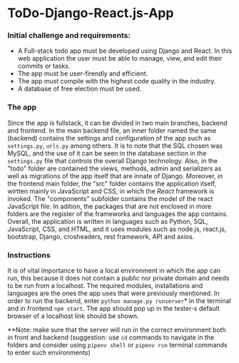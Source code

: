 # ToDo-Django-React.js-App

### Initial challenge and requirements: ###
- A Full-stack todo app must be developed using Django and React. In this web application the user must be able to manage, view, and edit their commits or tasks.
- The app must be user-firendly and efficient.
- The app must compile with the highest code quality in the industry.
- A database of free election must be used.

### The app ###
Since the app is fullstack, it can be divided in two main branches, backend and frontend. In the main backend file, an inner folder named the same (backend) contains the settings and configuration of the app such as `settings.py`, `urls.py` among others. It is to note that the SQL chosen was MySQL, and the use of it can be seen in the database section in the `settings.py` file that controls the overall Django technology. Also, in the "todo" folder are contained the views, methods, admin and serializers as well as migrations of the app itself that are innate of Django.
Moreover, in the frontend main folder, the "src" folder contains the application itself, wirtten mainly in JavaScript and CSS, in which the _React_ framework is invoked. The "components" subfolder contains the model of the react JavaScript file. In adition, the packages that are not enclosed in more folders are the register of the frameworks and languages the app contains.
Overall, the application is written in languages such as Python, SQL, JavaScript, CSS, and HTML, and it uses modules such as node.js, react.js, bootstrap, Django, crosheaders, rest framework, API and axios.

### Instructions ###
It is of vital importance to have a local environment in which the app can run, this because it does not contain a public nor private domain and needs to be run from a localhost. The required modules, installations and languages are the ones the app uses that were previously mentioned. In order to run the backend, enter `python manage.py runserver`* in the terminal and in frontend `npm start`. The app should pop up in the tester-s default browser of a localhost link should be shown.

**Note: make sure that the server will run in the correct environment both in front and backend (suggestion: use `cd` commands to navigate in the folders and consider using `pipenv shell` or `pipenv run` terminal commands to enter such environments)

